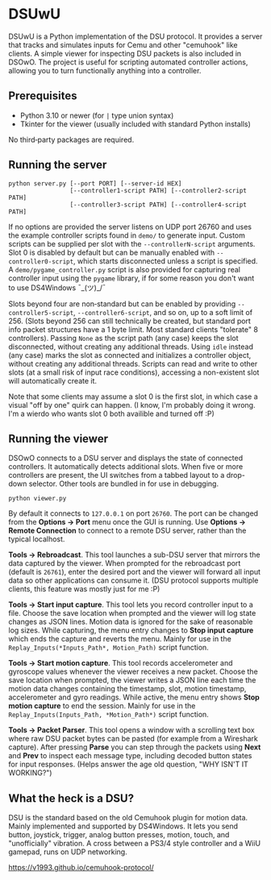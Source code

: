 # DSUwU

DSUwU is a Python implementation of the DSU protocol. It provides a server that tracks and simulates inputs for Cemu and other "cemuhook" like clients. A simple viewer for
inspecting DSU packets is also included in DSOwO. The project is useful for scripting automated controller actions, allowing you to turn functionally anything into a controller.

## Prerequisites

- Python 3.10 or newer (for `|` type union syntax)
- Tkinter for the viewer (usually included with standard Python installs)

No third‑party packages are required.

## Running the server

```
python server.py [--port PORT] [--server-id HEX]
                 [--controller1-script PATH] [--controller2-script PATH]
                 [--controller3-script PATH] [--controller4-script PATH]
```

If no options are provided the server listens on UDP port 26760 and uses the
example controller scripts found in `demo/` to generate input. Custom scripts
can be supplied per slot with the `--controllerN-script` arguments. Slot 0 is
disabled by default but can be manually enabled with `--controller0-script`,
which starts disconnected unless a script is specified. A
`demo/pygame_controller.py` script is also provided for capturing real controller
input using the `pygame` library, if for some reason you don't want to use DS4Windows ¯\_(ツ)_/¯

Slots beyond four are non‑standard but can be enabled by providing
`--controller5-script`, `--controller6-script`, and so on, up to a soft limit of
256. (Slots beyond 256 can still technically be created, but standard port info
packet structures have a 1 byte limit. Most standard clients "tolerate" 8 controllers).
Passing `None` as the script path (any case) keeps the slot disconnected, without
creating any additional threads. Using `idle` instead (any case) marks the slot as connected and initializes a controller object, without
creating any additional threads. Scripts can read and write to other slots (at a small risk of input race conditions), accessing a non-existent slot will automatically create it.

Note that some clients may assume a slot 0 is the first slot, in which case a visual "off by one" quirk can happen. (I know, I'm probably doing it wrong. I'm a wierdo who wants slot 0 both availible and turned off :P)

## Running the viewer

DSOwO connects to a DSU server and displays the state of connected
controllers. It automatically detects additional slots. When five or
more controllers are present, the UI switches from a tabbed layout to a
drop-down selector. Other tools are bundled in for use in debugging.

```
python viewer.py
```

By default it connects to `127.0.0.1` on port `26760`. The port can be changed
from the **Options → Port** menu once the GUI is running. Use **Options →
Remote Connection** to connect to a remote DSU server, rather than the typical localhost.

**Tools → Rebroadcast**. This tool launches a sub-DSU server that mirrors the
data captured by the viewer. When prompted for the rebroadcast port (default is
`26761`), enter the desired port and the viewer will forward all input data
so other applications can consume it. (DSU protocol supports multiple clients, this feature was mostly just for me :P)

**Tools → Start input capture**. This tool lets you record controller input to a file.
Choose the save location when prompted and the viewer will log state changes as
JSON lines. Motion data is ignored for the sake of reasonable log sizes. While capturing, the menu entry changes to **Stop
input capture** which ends the capture and reverts the menu. Mainly for use in the `Replay_Inputs(*Inputs_Path*, Motion_Path)` script function.

**Tools → Start motion capture**. This tool records accelerometer and gyroscope values
whenever the viewer receives a new packet. Choose the save location when prompted, the
viewer writes a JSON line each time the motion data changes containing the
timestamp, slot, motion timestamp, accelerometer and gyro readings. While
active, the menu entry shows **Stop motion capture** to end the session. Mainly for use in the `Replay_Inputs(Inputs_Path, *Motion_Path*)` script function.

**Tools → Packet Parser**. This tool opens a window with a scrolling text box where raw
DSU packet bytes can be pasted (for example from a Wireshark capture). After
pressing **Parse** you can step through the packets using **Next** and
**Prev** to inspect each message type, including decoded button states for
input responses. (Helps answer the age old question, "WHY ISN'T IT WORKING?")

## What the heck is a DSU?

DSU is the standard based on the old Cemuhook plugin for motion data. Mainly implemented and supported by DS4Windows. It lets you send button, joystick, trigger, analog button presses, motion, touch, and "unofficially" vibration. A cross between a PS3/4 style controller and a WiiU gamepad, runs on UDP networking.

https://v1993.github.io/cemuhook-protocol/
